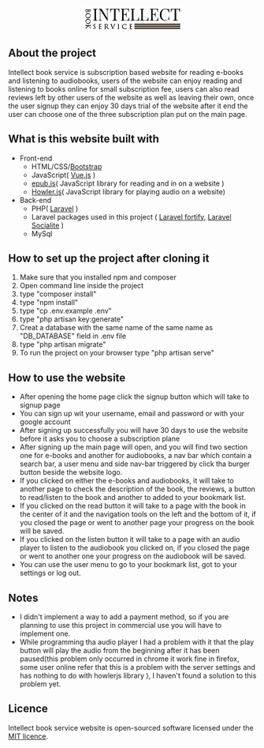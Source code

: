 <p align="center"><img src="public/images/intellect_logo.png"></p>
<h2>About the project</h2>
<p>
Intellect book service is subscription based website for reading e-books and listening to audiobooks,
users of the website can enjoy reading and listening to books online for small subscription fee, users can also read reviews left by other users of the website as well as leaving their own, once the user signup they can enjoy 30 days trial of the website after it end the user can choose one of the three subscription plan put on the main page.
</p>
<h2>What is this website built with</h2>
<ul>
<li>
Front-end
<ul>
<li>HTML/CSS/<a href="https://getbootstrap.com/">Bootstrap</a></li>
<li>JavaScript( <a href="https://vuejs.org/">Vue.js</a> )</li>
<li><a href="https://github.com/futurepress/epub.js/">epub.js</a>( JavaScript library for reading and in on a website )</li>
<li><a href="https://howlerjs.com/">Howler.js</a>( JavaScript library for playing audio on a website)</li>

</ul>
</li>
<li>
Back-end
<ul>
<li>PHP( <a href="https://laravel.com/">Laravel</a> )</li>
<li>Laravel packages used in this project ( <a href="https://laravel.com/docs/8.x/fortify">Laravel fortify</a>, <a href="https://laravel.com/docs/8.x/socialite">Laravel Socialite</a> )</li>
<li>MySql</li>
</ul>
</li>
</ul>
<h2>
How to set up the project after cloning it
</h2>
<ol>
<li>Make sure that you installed npm and composer</li>
<li>Open command line inside the project</li>
<li>type "composer install"</li>
<li>type "npm install"</li>
<li>type "cp .env.example .env"</li>
<li>type "php artisan key:generate"</li>
<li>Creat a database with the same name of the same name as "DB_DATABASE" field in .env file</li>
<li>type "php artisan migrate"</li>
<li>To run the project on your browser type "php artisan serve"</li>
</ol>
<h2>How to use the website</h2>
<ul>
<li>After opening the home page click the signup button which will take to signup page</li>
<li>You can sign up wit your username, email and password or with your google account</li>
<li>After signing up successfully you will have 30 days to use the website before it asks you to choose a subscription plane</li>
<li>After signing up the main page will open, and you will find two section one for e-books and another for audiobooks, a nav bar which contain a search bar, a user menu and side nav-bar triggered by click tha burger button beside the website logo.</li>
<li>If you clicked on either the e-books and audiobooks, it will take to another page to check the description of the book, the reviews, a button to read/listen to the book and another to added to your bookmark list.</li>
<li>If you clicked on the read button it will take to a page with the book in the center of it and the navigation tools on the left and the bottom of it, if you closed the page or went to another page your progress on the book will be saved.</li>
<li>If you clicked on the listen button it will take to a page with an audio player to listen to the audiobook you clicked on, if you closed the page or went to another one your progress on the audiobook will be saved.</li>
<li>You can use the user menu to go to your bookmark list, got to your settings or log out.</li>

</ul>
<h2>Notes</h2>
<ul>
<li>I didn't implement a way to add a payment method, so if you are planning to use this project in commercial use you will have to implement one.</li>
<li>While programming tha audio player I had a problem with it that the play button will play the audio from the beginning after it has been paused(this problem only occurred in chrome it work fine in firefox, some user online refer that this is a problem with the server settings and has nothing to do with howlerjs library ), I haven't found a solution to this problem yet.</li>
</ul>
<h2>
Licence
</h2>
<p>
Intellect book service website is open-sourced software licensed under the <a href="https://opensource.org/licenses/MIT">MIT licence</a>.
</p>


